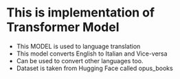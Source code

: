 # This is implementation of Transformer Model
- This MODEL is used to language translation
- This model converts English to Italian and Vice-versa
- Can be used to convert other languages too.
- Dataset is taken from Hugging Face called opus_books
